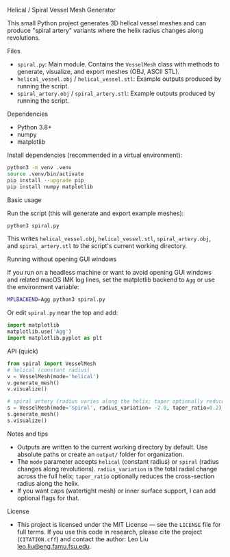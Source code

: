 Helical / Spiral Vessel Mesh Generator

This small Python project generates 3D helical vessel meshes and can produce "spiral artery" variants where the helix radius changes along revolutions.

Files
- `spiral.py`: Main module. Contains the `VesselMesh` class with methods to generate, visualize, and export meshes (OBJ, ASCII STL).
- `helical_vessel.obj` / `helical_vessel.stl`: Example outputs produced by running the script.
- `spiral_artery.obj` / `spiral_artery.stl`: Example outputs produced by running the script.

Dependencies
- Python 3.8+
- numpy
- matplotlib

Install dependencies (recommended in a virtual environment):

```bash
python3 -m venv .venv
source .venv/bin/activate
pip install --upgrade pip
pip install numpy matplotlib
```

Basic usage

Run the script (this will generate and export example meshes):

```bash
python3 spiral.py
```

This writes `helical_vessel.obj`, `helical_vessel.stl`, `spiral_artery.obj`, and `spiral_artery.stl` to the script's current working directory.

Running without opening GUI windows

If you run on a headless machine or want to avoid opening GUI windows and related macOS IMK log lines, set the matplotlib backend to `Agg` or use the environment variable:

```bash
MPLBACKEND=Agg python3 spiral.py
```

Or edit `spiral.py` near the top and add:

```python
import matplotlib
matplotlib.use('Agg')
import matplotlib.pyplot as plt
```

API (quick)

```python
from spiral import VesselMesh
# helical (constant radius)
v = VesselMesh(mode='helical')
v.generate_mesh()
v.visualize()

# spiral artery (radius varies along the helix; taper optionally reduces cross-section)
s = VesselMesh(mode='spiral', radius_variation= -2.0, taper_ratio=0.2)
s.generate_mesh()
s.visualize()
```

Notes and tips
- Outputs are written to the current working directory by default. Use absolute paths or create an `output/` folder for organization.
- The `mode` parameter accepts `helical` (constant radius) or `spiral` (radius changes along revolutions). `radius_variation` is the total radial change across the full helix; `taper_ratio` optionally reduces the cross-section radius along the helix.
- If you want caps (watertight mesh) or inner surface support, I can add optional flags for that.

License
- This project is licensed under the MIT License — see the `LICENSE` file for full terms. If you use this code in research, please cite the project (`CITATION.cff`) and contact the author: Leo Liu <leo.liu@eng.famu.fsu.edu>.
